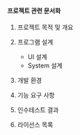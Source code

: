 #### 프로젝트 관련 문서화

1. 프로젝트 목적 및 개요

2. 프로그램 설계
   * UI 설계
   * System 설계

3. 개발 환경

4. 기능 요구 사항

5. 인수테스트 결과

6. 라이선스 목록
